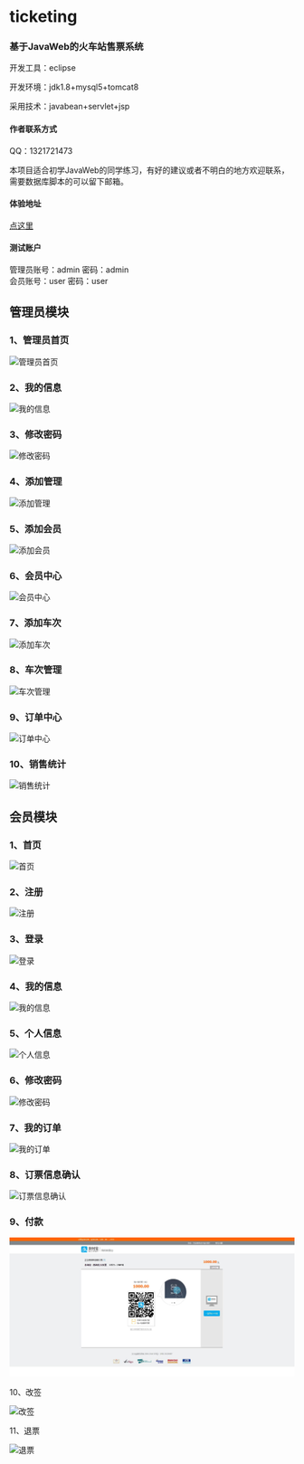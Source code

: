 # ticketing
### 基于JavaWeb的火车站售票系统

开发工具：eclipse

开发环境：jdk1.8+mysql5+tomcat8

采用技术：javabean+servlet+jsp

#### 作者联系方式

QQ：1321721473

本项目适合初学JavaWeb的同学练习，有好的建议或者不明白的地方欢迎联系，需要数据库脚本的可以留下邮箱。

#### 体验地址  
  [点这里](http://39.108.5.98/ticketing/)  
#### 测试账户  
  管理员账号：admin 密码：admin  
  会员账号：user 密码：user  

## 管理员模块  

### 1、管理员首页

![管理员首页](https://github.com/diaomina/project-images/blob/master/ticketing/2.0/%E7%AE%A1%E7%90%86%E5%91%98%E6%A8%A1%E5%9D%97/%E9%A6%96%E9%A1%B5.jpg?raw=true)

### 2、我的信息  

![我的信息](https://github.com/diaomina/project-images/blob/master/ticketing/2.0/%E7%AE%A1%E7%90%86%E5%91%98%E6%A8%A1%E5%9D%97/%E6%88%91%E7%9A%84%E4%BF%A1%E6%81%AF.jpg?raw=true)  
### 3、修改密码  
![修改密码](https://github.com/diaomina/project-images/blob/master/ticketing/2.0/%E7%AE%A1%E7%90%86%E5%91%98%E6%A8%A1%E5%9D%97/%E4%BF%AE%E6%94%B9%E5%AF%86%E7%A0%81.jpg?raw=true)  
### 4、添加管理  
![添加管理](https://github.com/diaomina/project-images/blob/master/ticketing/2.0/%E7%AE%A1%E7%90%86%E5%91%98%E6%A8%A1%E5%9D%97/%E6%B7%BB%E5%8A%A0%E7%AE%A1%E7%90%86%E5%91%98.jpg?raw=true)
### 5、添加会员  
![添加会员](https://github.com/diaomina/project-images/blob/master/ticketing/2.0/%E7%AE%A1%E7%90%86%E5%91%98%E6%A8%A1%E5%9D%97/%E6%B7%BB%E5%8A%A0%E4%BC%9A%E5%91%98.jpg?raw=true)  
### 6、会员中心  
![会员中心](https://github.com/diaomina/project-images/blob/master/ticketing/2.0/%E7%AE%A1%E7%90%86%E5%91%98%E6%A8%A1%E5%9D%97/%E4%BC%9A%E5%91%98%E4%B8%AD%E5%BF%83.jpg?raw=true)  
### 7、添加车次  
![添加车次](https://github.com/diaomina/project-images/blob/master/ticketing/2.0/%E7%AE%A1%E7%90%86%E5%91%98%E6%A8%A1%E5%9D%97/%E6%B7%BB%E5%8A%A0%E8%BD%A6%E6%AC%A1.jpg?raw=true)  
### 8、车次管理  
![车次管理](https://github.com/diaomina/project-images/blob/master/ticketing/2.0/%E7%AE%A1%E7%90%86%E5%91%98%E6%A8%A1%E5%9D%97/%E8%BD%A6%E6%AC%A1%E7%AE%A1%E7%90%86.jpg?raw=true)  
### 9、订单中心  
![订单中心](https://github.com/diaomina/project-images/blob/master/ticketing/2.0/%E7%AE%A1%E7%90%86%E5%91%98%E6%A8%A1%E5%9D%97/%E8%AE%A2%E5%8D%95%E4%B8%AD%E5%BF%83.jpg?raw=true)  
### 10、销售统计  
![销售统计](https://github.com/diaomina/project-images/blob/master/ticketing/2.0/%E7%AE%A1%E7%90%86%E5%91%98%E6%A8%A1%E5%9D%97/%E9%94%80%E5%94%AE%E7%BB%9F%E8%AE%A1.jpg?raw=true)  



## 会员模块  

### 1、首页  
![首页](https://github.com/diaomina/project-images/blob/master/ticketing/2.0/%E4%BC%9A%E5%91%98%E6%A8%A1%E5%9D%97/%E9%A6%96%E9%A1%B5.jpg?raw=true)  
### 2、注册  
![注册](https://github.com/diaomina/project-images/blob/master/ticketing/2.0/%E4%BC%9A%E5%91%98%E6%A8%A1%E5%9D%97/%E6%B3%A8%E5%86%8C.jpg?raw=true)  
### 3、登录  
![登录](https://github.com/diaomina/project-images/blob/master/ticketing/2.0/%E4%BC%9A%E5%91%98%E6%A8%A1%E5%9D%97/%E7%99%BB%E9%99%86.jpg?raw=true)  
### 4、我的信息  
![我的信息](https://github.com/diaomina/project-images/blob/master/ticketing/2.0/%E4%BC%9A%E5%91%98%E6%A8%A1%E5%9D%97/%E4%BC%9A%E5%91%98%E4%B8%AD%E5%BF%83-%E6%88%91%E7%9A%84%E4%BF%A1%E6%81%AF.jpg?raw=true)  
### 5、个人信息  
![个人信息](https://github.com/diaomina/project-images/blob/master/ticketing/2.0/%E4%BC%9A%E5%91%98%E6%A8%A1%E5%9D%97/%E4%BC%9A%E5%91%98%E4%B8%AD%E5%BF%83-%E6%88%91%E7%9A%84%E8%B5%84%E6%96%99.jpg?raw=true)  
### 6、修改密码  
![修改密码](https://github.com/diaomina/project-images/blob/master/ticketing/2.0/%E4%BC%9A%E5%91%98%E6%A8%A1%E5%9D%97/%E4%BC%9A%E5%91%98%E4%B8%AD%E5%BF%83-%E4%BF%AE%E6%94%B9%E5%AF%86%E7%A0%81.jpg?raw=true)  
### 7、我的订单  
![我的订单](https://github.com/diaomina/project-images/blob/master/ticketing/2.0/%E4%BC%9A%E5%91%98%E6%A8%A1%E5%9D%97/%E4%BC%9A%E5%91%98%E4%B8%AD%E5%BF%83-%E6%88%91%E7%9A%84%E8%AE%A2%E5%8D%95.jpg?raw=true)

### 8、订票信息确认

![订票信息确认](https://github.com/diaomina/project-images/blob/master/ticketing/2.0/%E4%BC%9A%E5%91%98%E6%A8%A1%E5%9D%97/%E8%AE%A2%E7%A5%A8%E4%BF%A1%E6%81%AF%E7%A1%AE%E8%AE%A4.jpg?raw=true)

### 9、付款  

![付款](https://github.com/daiomina/images/blob/master/ticketing/%E4%BC%9A%E5%91%98%E6%A8%A1%E5%9D%97/%E4%BB%98%E6%AC%BE.jpg?raw=true)  

10、改签

![改签](https://github.com/diaomina/project-images/blob/master/ticketing/2.0/%E4%BC%9A%E5%91%98%E6%A8%A1%E5%9D%97/%E6%94%B9%E7%AD%BE.jpg?raw=true)

11、退票

![退票](https://github.com/diaomina/project-images/blob/master/ticketing/2.0/%E4%BC%9A%E5%91%98%E6%A8%A1%E5%9D%97/%E9%80%80%E7%A5%A8.jpg?raw=true)